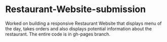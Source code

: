 # Restaurant-Website-submission
Worked on building a responsive Restaurant Website that displays menu of the day, takes orders and also displays potential information about the restaurant.
The entire code is in gh-pages branch.
